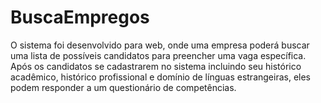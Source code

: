 # BuscaEmpregos
O sistema foi desenvolvido para web, onde uma empresa poderá buscar uma lista de possíveis candidatos para preencher uma vaga específica. Após os candidatos se cadastrarem no sistema incluindo seu histórico acadêmico, histórico profissional e domínio de línguas estrangeiras, eles podem responder a um questionário de competências.
